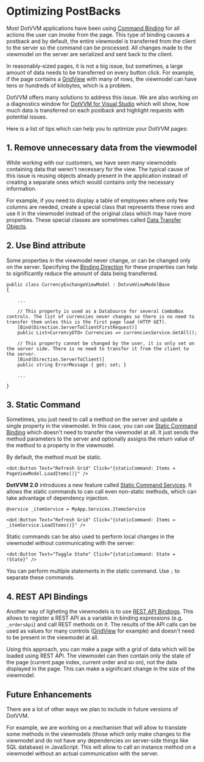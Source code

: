 # Optimizing PostBacks

Most DotVVM applications have been using [Command Binding](/docs/tutorials/basics-command-binding/{branch}) for all actions the user can invoke from the page. This type of binding causes a postback and by default, the entire viewmodel is transferred from the client to the server so the command can be processed. All changes made to the viewmodel on the server are serialized and sent back to the client.

In reasonably-sized pages, it is not a big issue, but sometimes, a large amount of data needs to be transferred on every button click. For example, if the page contains a [GridView](/docs/controls/builtin/GridView/{branch}) with many of rows, the viewmodel can have tens or hundreds of kilobytes, which is a problem.

DotVVM offers many solutions to address this issue. We are also working on a diagnostics window for [DotVVM for Visual Studio](https://www.dotvvm.com/landing/dotvvm-for-visual-studio-professional-extension) which will show, how much data is transferred on each postback and highlight requests with potential issues.

Here is a list of tips which can help you to optimize your DotVVM pages:

## 1. Remove unnecessary data from the viewmodel

While working with our customers, we have seen many viewmodels containing data that weren't necessary for the view. The typical cause of this issue is reusing objects already present in the application instead of creating a separate ones which would contains only the necessary information.

For example, if you need to display a table of employees where only few columns are needed, create a special class that represents these rows and use it in the viewmodel instead of the original class which may have more properties. These special classes are sometimes called [Data Transfer Objects](https://en.wikipedia.org/wiki/Data_transfer_object). 

## 2. Use Bind attribute 

Some properties in the viewmodel never change, or can be changed only on the server. Specifying the [Binding Direction](/docs/tutorials/basics-binding-direction/{branch}) for these properties can help to significantly reduce the amount of data being transferred. 

```CSHARP
public class CurrencyExchangeViewModel : DotvvmViewModelBase
{

    ...

    // This property is used as a DataSource for several ComboBox controls. The list of currencies never changes so there is no need to transfer them unles this is the first page load (HTTP GET).
    [Bind(Direction.ServerToClientFirstRequest)]
    public List<CurrencyDTO> Currencies => currenciesService.GetAll();

    // This property cannot be changed by the user, it is only set on the server side. There is no need to transfer it from the client to the server.
    [Bind(Direction.ServerToClient)]
    public string ErrorMessage { get; set; }

    ...
 
}
```

## 3. Static Command 

Sometimes, you just need to call a method on the server and update a single property in the viewmodel. In this case, you can use [Static Command Binding](/docs/tutorials/basics-static-command-binding/{branch}) which doesn't need to transfer the viewmodel at all. It just sends the method parameters to the server and optionally assigns the return value of the method to a property in the viewmodel. 

By default, the method must be static.

```DOTHTML
<dot:Button Text="Refresh Grid" Click="{staticCommand: Items = PageViewModel.LoadItems()}" />
```

**DotVVM 2.0** introduces a new feature called [Static Command Services](/docs/tutorials/basics-static-command-services/{branch}). It allows the static commands to can call even non-static methods, which can take advantage of dependency injection.
 
```DOTHTML
@service _itemService = MyApp.Services.ItemsService

<dot:Button Text="Refresh Grid" Click="{staticCommand: Items = _itemService.LoadItems()}" />
```

Static commands can be also used to perform local changes in the viewmodel without communicating with the server:

```DOTHTML
<dot:Button Text="Toggle State" Click="{staticCommand: State = !State}" />
```

You can perform multiple statements in the static command. Use `;` to separate these commands.

## 4. REST API Bindings

Another way of ligheting the viewmodels is to use [REST API Bindings](/docs/tutorials/basics-rest-api-bindings/{branch}). This allows to register a REST API as a variable in binding expressions (e.g. `_ordersApi`) and call REST methods on it. The results of the API calls can be used as values for many controls ([GridView](/docs/controls/builtin/GridView/{branch}) for example) and doesn't need to be present in the viewmodel at all.

Using this approach, you can make a page with a grid of data which will be loaded using REST API. The viewmodel can then contain only the state of the page (current page index, current order and so on), not the data displayed in the page. This can make a significant change in the size of the viewmodel.

## Future Enhancements

There are a lot of other ways we plan to include in future versions of DotVVM. 

For example, we are working on a mechanism that will allow to translate some methods in the viewmodels (those which only make changes to the viewmodel and do not have any dependencies on server-side things like SQL database) in JavaScript. This will allow to call an instance method on a viewmodel without an actual communication with the server.
